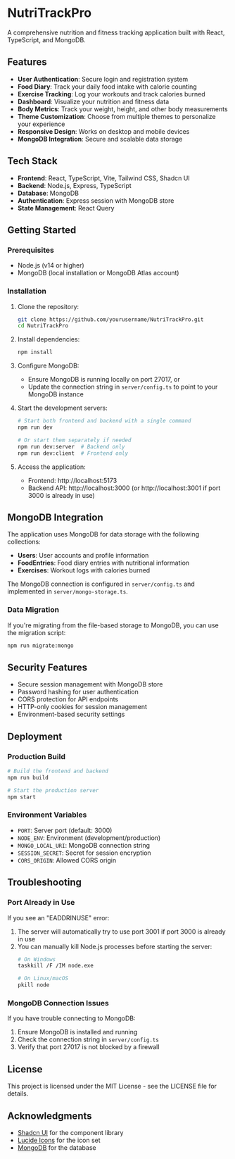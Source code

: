 # NutriTrackPro

A comprehensive nutrition and fitness tracking application built with React, TypeScript, and MongoDB.

## Features

- **User Authentication**: Secure login and registration system
- **Food Diary**: Track your daily food intake with calorie counting
- **Exercise Tracking**: Log your workouts and track calories burned
- **Dashboard**: Visualize your nutrition and fitness data
- **Body Metrics**: Track your weight, height, and other body measurements
- **Theme Customization**: Choose from multiple themes to personalize your experience
- **Responsive Design**: Works on desktop and mobile devices
- **MongoDB Integration**: Secure and scalable data storage

## Tech Stack

- **Frontend**: React, TypeScript, Vite, Tailwind CSS, Shadcn UI
- **Backend**: Node.js, Express, TypeScript
- **Database**: MongoDB
- **Authentication**: Express session with MongoDB store
- **State Management**: React Query

## Getting Started

### Prerequisites

- Node.js (v14 or higher)
- MongoDB (local installation or MongoDB Atlas account)

### Installation

1. Clone the repository:
   ```bash
   git clone https://github.com/yourusername/NutriTrackPro.git
   cd NutriTrackPro
   ```

2. Install dependencies:
   ```bash
   npm install
   ```

3. Configure MongoDB:
   - Ensure MongoDB is running locally on port 27017, or
   - Update the connection string in `server/config.ts` to point to your MongoDB instance

4. Start the development servers:
   ```bash
   # Start both frontend and backend with a single command
   npm run dev
   
   # Or start them separately if needed
   npm run dev:server  # Backend only
   npm run dev:client  # Frontend only
   ```

5. Access the application:
   - Frontend: http://localhost:5173
   - Backend API: http://localhost:3000 (or http://localhost:3001 if port 3000 is already in use)

## MongoDB Integration

The application uses MongoDB for data storage with the following collections:

- **Users**: User accounts and profile information
- **FoodEntries**: Food diary entries with nutritional information
- **Exercises**: Workout logs with calories burned

The MongoDB connection is configured in `server/config.ts` and implemented in `server/mongo-storage.ts`.

### Data Migration

If you're migrating from the file-based storage to MongoDB, you can use the migration script:

```bash
npm run migrate:mongo
```

## Security Features

- Secure session management with MongoDB store
- Password hashing for user authentication
- CORS protection for API endpoints
- HTTP-only cookies for session management
- Environment-based security settings

## Deployment

### Production Build

```bash
# Build the frontend and backend
npm run build

# Start the production server
npm start
```

### Environment Variables

- `PORT`: Server port (default: 3000)
- `NODE_ENV`: Environment (development/production)
- `MONGO_LOCAL_URI`: MongoDB connection string
- `SESSION_SECRET`: Secret for session encryption
- `CORS_ORIGIN`: Allowed CORS origin

## Troubleshooting

### Port Already in Use

If you see an "EADDRINUSE" error:

1. The server will automatically try to use port 3001 if port 3000 is already in use
2. You can manually kill Node.js processes before starting the server:
   ```bash
   # On Windows
   taskkill /F /IM node.exe
   
   # On Linux/macOS
   pkill node
   ```

### MongoDB Connection Issues

If you have trouble connecting to MongoDB:

1. Ensure MongoDB is installed and running
2. Check the connection string in `server/config.ts`
3. Verify that port 27017 is not blocked by a firewall

## License

This project is licensed under the MIT License - see the LICENSE file for details.

## Acknowledgments

- [Shadcn UI](https://ui.shadcn.com/) for the component library
- [Lucide Icons](https://lucide.dev/) for the icon set
- [MongoDB](https://www.mongodb.com/) for the database 
